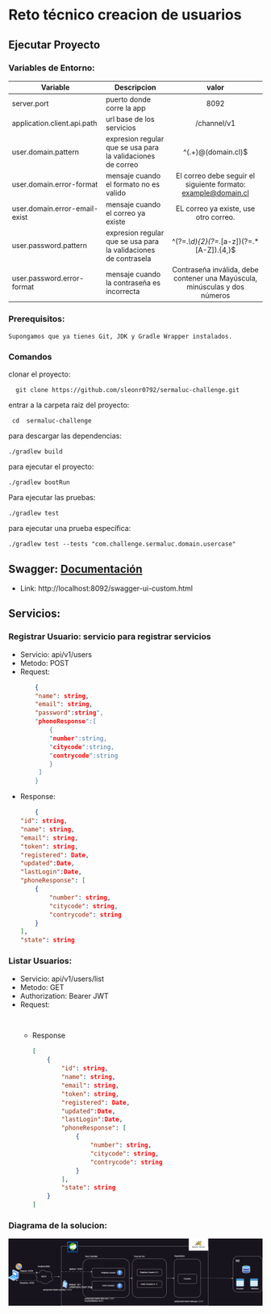 # Reto técnico creacion de usuarios

## Ejecutar Proyecto
  ### Variables de Entorno:

| Variable                      | Descripcion                                                     |                                    valor                                    |
|-------------------------------|-----------------------------------------------------------------|:---------------------------------------------------------------------------:|
| server.port                   | puerto donde corre la app                                       |                                    8092                                     |
| application.client.api.path   | url base de los servicios                                       |                                 /channel/v1                                 |
| user.domain.pattern           | expresion regular que se usa para la validaciones de correo     |                             ^(.+)@(domain.cl)$                              |
| user.domain.error-format      | mensaje cuando el formato no es valido                          |        El correo debe seguir el siguiente formato: example@domain.cl        |
| user.domain.error-email-exist | mensaje cuando el correo ya existe                              |                    EL correo ya existe, use otro correo.                    |
| user.password.pattern         | expresion regular que se usa para la validaciones de contrasela |                  ^(?=.*\\d){2}(?=.*[a-z])(?=.*[A-Z]).{4,}$                  |
| user.password.error-format    | mensaje cuando la contraseña es incorrecta                      | Contraseña inválida, debe contener una Mayúscula, minúsculas y dos números  |




### Prerequisitos:
``` 
Supongamos que ya tienes Git, JDK y Gradle Wrapper instalados.
``` 

### Comandos

clonar el proyecto:
``` 
  git clone https://github.com/sleonr0792/sermaluc-challenge.git
```
entrar a la carpeta raiz del proyecto:
```
 cd  sermaluc-challenge
```

para descargar las dependencias:
```
./gradlew build
```

para ejecutar el proyecto:

```
./gradlew bootRun
```

Para ejecutar las pruebas:
```
./gradlew test
```

para ejecutar una prueba específica:
```
./gradlew test --tests "com.challenge.sermaluc.domain.usercase"
```




## Swagger: [Documentación](http://localhost:8092/swagger-ui-custom.html)
- Link: http://localhost:8092/swagger-ui-custom.html
## Servicios:

### Registrar Usuario: servicio para registrar servicios
- Servicio: api/v1/users
-  Metodo: POST
- Request:
  ``` json
      {
      "name": string,
      "email": string,
      "password":string",
      "phoneResponse":[
          {
          "number":string,
          "citycode":string,
          "contrycode":string
          }
       ]
      }
  ```
- Response:
  ``` json
      {
  "id": string,
  "name": string,
  "email": string,
  "token": string,
  "registered": Date,
  "updated":Date,
  "lastLogin":Date,
  "phoneResponse": [
      {
          "number": string,
          "citycode": string,
          "contrycode": string
      }
  ],
  "state": string
   ```



### Listar Usuarios:

- Servicio: api/v1/users/list
- Metodo: GET
-  Authorization: Bearer JWT
- Request:
  ``` json
       
  ```
  - Response
    ``` json
    [ 
        {
            "id": string,
            "name": string,
            "email": string,
            "token": string,
            "registered": Date,
            "updated":Date,
            "lastLogin":Date,
            "phoneResponse": [
                {
                    "number": string,
                    "citycode": string,
                    "contrycode": string
                }
            ],
            "state": string
        }
    ]
    ```

### Diagrama de la solucion:

![Diagrama de la solución](./diagrama-solucion-reto.png)